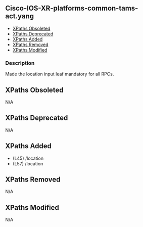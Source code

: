 ## Cisco-IOS-XR-platforms-common-tams-act.yang

- [XPaths Obsoleted](#xpaths-obsoleted)
- [XPaths Deprecated](#xpaths-deprecated)
- [XPaths Added](#xpaths-added)
- [XPaths Removed](#xpaths-removed)
- [XPaths Modified](#xpaths-modified)

### Description

Made the location input leaf mandatory for all RPCs.

## XPaths Obsoleted

N/A

## XPaths Deprecated

N/A

## XPaths Added

- (L45)	/location
- (L57)	/location

## XPaths Removed

N/A

## XPaths Modified

N/A

